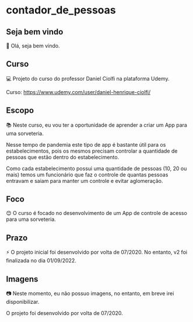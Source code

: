 # contador_de_pessoas

## Seja bem vindo

👋 Olá, seja bem vindo.

## Curso

💻 Projeto do curso do professor Daniel Ciolfi na plataforma Udemy.

Curso: https://www.udemy.com/user/daniel-henrique-ciolfi/

## Escopo

📚 Neste curso, eu vou ter a oportunidade de aprender a criar um App para uma sorveteria. 

Nesse tempo de pandemia este tipo de app é bastante útil para os estabelecimentos, pois os mesmos precisam controlar a quantidade de pessoas que estão dentro do estabelecimento.

Como cada estabelecimento possui uma quantidade de pessoas (10, 20 ou mais) temos um funcionário que faz o controle de quantas pessoas entravam e saiam para manter um controle e evitar aglomeração.

## Foco

😊 O curso é focado no desenvolvimento de um App de controle de acesso para uma sorveteria.

## Prazo

⚡ O projeto inicial foi desenvolvido por volta de 07/2020. No entanto, v2 foi finalizada no dia 01/09/2022.

## Imagens

:camera: Neste momento, eu não possuo imagens, no entanto, em breve irei disponibilizar.

O projeto foi desenvolvido por volta de 07/2020.
